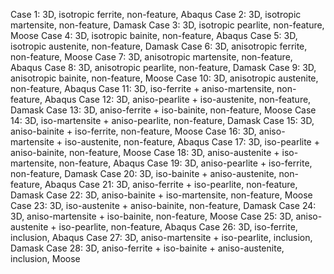 Case 1: 3D, isotropic ferrite, non-feature, Abaqus
Case 2: 3D, isotropic martensite, non-feature, Damask
Case 3: 3D, isotropic pearlite, non-feature, Moose
Case 4: 3D, isotropic bainite, non-feature, Abaqus
Case 5: 3D, isotropic austenite, non-feature, Damask
Case 6: 3D, anisotropic ferrite, non-feature, Moose
Case 7: 3D, anisotropic martensite, non-feature, Abaqus
Case 8: 3D, anisotropic pearlite, non-feature, Damask
Case 9: 3D, anisotropic bainite, non-feature, Moose
Case 10: 3D, anisotropic austenite, non-feature, Abaqus
Case 11: 3D, iso-ferrite + aniso-martensite, non-feature, Abaqus
Case 12: 3D, aniso-pearlite + iso-austenite, non-feature, Damask
Case 13: 3D, aniso-ferrite + iso-bainite, non-feature, Moose
Case 14: 3D, iso-martensite + aniso-pearlite, non-feature, Damask
Case 15: 3D, aniso-bainite + iso-ferrite, non-feature, Moose
Case 16: 3D, aniso-martensite + iso-austenite, non-feature, Abaqus
Case 17: 3D, iso-pearlite + aniso-bainite, non-feature, Moose
Case 18: 3D, aniso-austenite + iso-martensite, non-feature, Abaqus
Case 19: 3D, aniso-pearlite + iso-ferrite, non-feature, Damask
Case 20: 3D, iso-bainite + aniso-austenite, non-feature, Abaqus
Case 21: 3D, aniso-ferrite + iso-pearlite, non-feature, Damask
Case 22: 3D, aniso-bainite + iso-martensite, non-feature, Moose
Case 23: 3D, iso-austenite + aniso-bainite, non-feature, Damask
Case 24: 3D, aniso-martensite + iso-bainite, non-feature, Moose
Case 25: 3D, aniso-austenite + iso-pearlite, non-feature, Abaqus
Case 26: 3D, iso-ferrite, inclusion, Abaqus
Case 27: 3D, aniso-martensite + iso-pearlite, inclusion, Damask
Case 28: 3D, aniso-ferrite + iso-bainite + aniso-austenite, inclusion, Moose